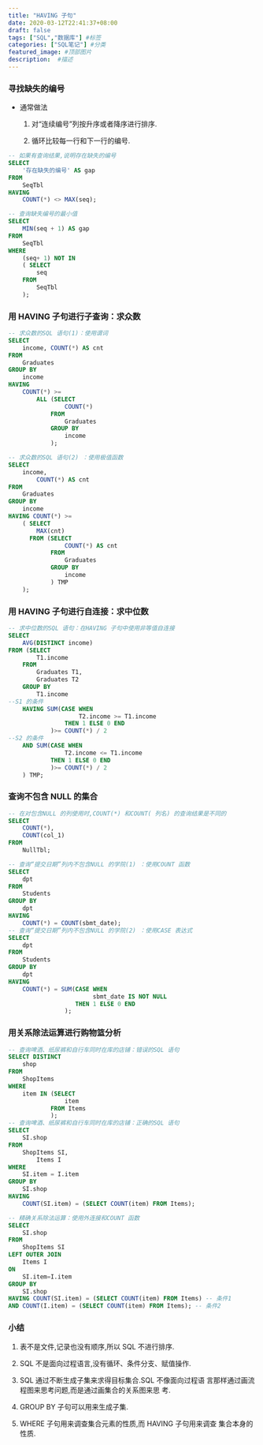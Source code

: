 ```yaml
---
title: "HAVING 子句"
date: 2020-03-12T22:41:37+08:00
draft: false
tags: ["SQL","数据库"] #标签
categories: ["SQL笔记"] #分类
featured_image: #顶部图片
description:  #描述
---
```


### 寻找缺失的编号

- 通常做法

    01. 对“连续编号”列按升序或者降序进行排序.

    02. 循环比较每一行和下一行的编号.

```sql
-- 如果有查询结果,说明存在缺失的编号
SELECT 
    '存在缺失的编号' AS gap
FROM 
    SeqTbl
HAVING 
    COUNT(*) <> MAX(seq);

-- 查询缺失编号的最小值
SELECT 
    MIN(seq + 1) AS gap
FROM 
    SeqTbl
WHERE 
    (seq+ 1) NOT IN 
    ( SELECT 
        seq 
    FROM 
        SeqTbl
    );
```

### 用 HAVING 子句进行子查询：求众数

```sql
-- 求众数的SQL 语句(1)：使用谓词
SELECT 
    income, COUNT(*) AS cnt
FROM 
    Graduates
GROUP BY 
    income
HAVING 
    COUNT(*) >= 
        ALL (SELECT 
                COUNT(*)
            FROM 
                Graduates
            GROUP BY 
                income
            );

-- 求众数的SQL 语句(2) ：使用极值函数
SELECT 
    income, 
        COUNT(*) AS cnt
FROM 
    Graduates
GROUP BY 
    income
HAVING COUNT(*) >= 
    ( SELECT 
        MAX(cnt)
      FROM (SELECT 
                COUNT(*) AS cnt
            FROM 
                Graduates
            GROUP BY 
                income
            ) TMP 
    );
```

### 用 HAVING 子句进行自连接：求中位数

```sql
-- 求中位数的SQL 语句：在HAVING 子句中使用非等值自连接
SELECT 
    AVG(DISTINCT income)
FROM (SELECT 
        T1.income
    FROM 
        Graduates T1, 
        Graduates T2
    GROUP BY 
        T1.income
--S1 的条件
    HAVING SUM(CASE WHEN 
                    T2.income >= T1.income 
                THEN 1 ELSE 0 END
            )>= COUNT(*) / 2
--S2 的条件
    AND SUM(CASE WHEN 
                T2.income <= T1.income 
            THEN 1 ELSE 0 END
            )>= COUNT(*) / 2 
    ) TMP;
```

### 查询不包含 NULL 的集合

```sql
-- 在对包含NULL 的列使用时,COUNT(*) 和COUNT( 列名) 的查询结果是不同的
SELECT 
    COUNT(*), 
    COUNT(col_1)
FROM 
    NullTbl;

-- 查询“提交日期”列内不包含NULL 的学院(1) ：使用COUNT 函数
SELECT 
    dpt
FROM 
    Students
GROUP BY 
    dpt
HAVING 
    COUNT(*) = COUNT(sbmt_date);
-- 查询“提交日期”列内不包含NULL 的学院(2) ：使用CASE 表达式
SELECT 
    dpt
FROM 
    Students
GROUP BY 
    dpt
HAVING 
    COUNT(*) = SUM(CASE WHEN 
                        sbmt_date IS NOT NULL
                   THEN 1 ELSE 0 END
                );
```

### 用关系除法运算进行购物篮分析

```sql
-- 查询啤酒、纸尿裤和自行车同时在库的店铺：错误的SQL 语句
SELECT DISTINCT 
    shop
FROM 
    ShopItems
WHERE 
    item IN (SELECT 
                item 
            FROM Items
            );
-- 查询啤酒、纸尿裤和自行车同时在库的店铺：正确的SQL 语句
SELECT 
    SI.shop
FROM 
    ShopItems SI, 
        Items I
WHERE 
    SI.item = I.item
GROUP BY 
    SI.shop
HAVING 
    COUNT(SI.item) = (SELECT COUNT(item) FROM Items);

-- 精确关系除法运算：使用外连接和COUNT 函数
SELECT 
    SI.shop
FROM 
    ShopItems SI 
LEFT OUTER JOIN 
    Items I
ON 
    SI.item=I.item
GROUP BY 
    SI.shop
HAVING COUNT(SI.item) = (SELECT COUNT(item) FROM Items) -- 条件1
AND COUNT(I.item) = (SELECT COUNT(item) FROM Items); -- 条件2
```

### 小结

01. 表不是文件,记录也没有顺序,所以 SQL 不进行排序.

02. SQL 不是面向过程语言,没有循环、条件分支、赋值操作.

03. SQL 通过不断生成子集来求得目标集合.SQL 不像面向过程语
言那样通过画流程图来思考问题,而是通过画集合的关系图来思
考.

04. GROUP BY 子句可以用来生成子集.

05. WHERE 子句用来调查集合元素的性质,而 HAVING 子句用来调查
集合本身的性质.
